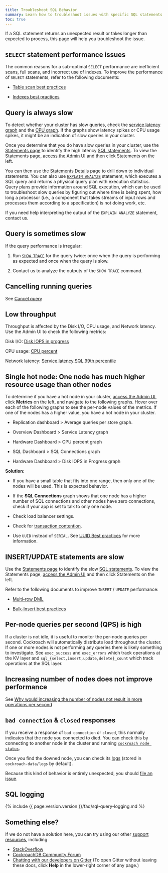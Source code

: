 ```yaml
---
title: Troubleshoot SQL Behavior
summary: Learn how to troubleshoot issues with specific SQL statements with CockroachDB
toc: true
---
```


If a SQL statement returns an unexpected result or takes longer than expected to process, this page will help you troubleshoot the issue.

## `SELECT` statement performance issues

The common reasons for a sub-optimal `SELECT` performance are inefficient scans, full scans, and incorrect use of indexes. To improve the performance of `SELECT` statements, refer to the following documents:

-  [Table scan best practices](https://www.cockroachlabs.com/docs/stable/performance-best-practices-overview.html#table-scans-best-practices)

-  [Indexes best practices](https://www.cockroachlabs.com/docs/stable/performance-best-practices-overview.html#indexes-best-practices)

## Query is always slow

To detect whether your cluster has slow queries, check the [service latency graph](https://www.cockroachlabs.com/docs/stable/admin-ui-sql-dashboard.html#service-latency-sql-99th-percentile) and the [CPU graph](https://www.cockroachlabs.com/docs/v2.1/admin-ui-hardware-dashboard.html#cpu-percent). If the graphs show latency spikes or CPU usage spikes, it might be an indication of slow queries in your cluster.

Once you determine that you do have slow queries in your cluster, use the [Statements page](https://www.cockroachlabs.com/docs/stable/admin-ui-statements-page.html) to identify the high latency [SQL statements](https://www.cockroachlabs.com/docs/stable/sql-statements.html). To view the Statements page, [access the Admin UI](https://www.cockroachlabs.com/docs/stable/admin-ui-access-and-navigate.html#access-the-admin-ui) and then click Statements on the left.

You can then use the [Statements Details](https://www.cockroachlabs.com/docs/stable/admin-ui-statements-page.html#statement-details-page) page to drill down to individual statements. You can also use [`EXPLAIN ANALYZE`](https://www.cockroachlabs.com/docs/stable/explain-analyze.html) statement, which executes a SQL query and returns a physical query plan with execution statistics. Query plans provide information around SQL execution, which can be used to troubleshoot slow queries by figuring out where time is being spent, how long a processor (i.e., a component that takes streams of input rows and processes them according to a specification) is not doing work, etc.

If you need help interpreting the output of the `EXPLAIN ANALYZE` statement, contact us.

## Query is sometimes slow

If the query performance is irregular:

1.  Run [`SHOW TRACE`](https://www.cockroachlabs.com/docs/stable/show-trace.html) for the query twice: once when the query is performing as expected and once when the query is slow.

2.  Contact us to analyze the outputs of the `SHOW TRACE` command.

## Cancelling running queries

See [Cancel query](https://www.cockroachlabs.com/docs/v2.1/manage-long-running-queries.html#cancel-long-running-queries)

## Low throughput

Throughput is affected by the Disk I/O, CPU usage, and Network latency. Use the Admin UI to check the following metrics:

Disk I/O: [Disk IOPS in progress](https://www.cockroachlabs.com/docs/v2.1/admin-ui-hardware-dashboard.html#disk-iops-in-progress)

CPU usage: [CPU percent](https://www.cockroachlabs.com/docs/v2.1/admin-ui-hardware-dashboard.html#cpu-percent)

Network latency: [Service latency SQL 99th percentile](https://www.cockroachlabs.com/docs/v2.1/admin-ui-overview-dashboard.html#service-latency-sql-99th-percentile)

## Single hot node: One node has much higher resource usage than other nodes

To determine if you have a hot node in your cluster, [access the Admin UI](admin-ui-access-and-navigate.html#access-the-admin-ui), click **Metrics** on the left, and navigate to the following graphs. Hover over each of the following graphs to see the per-node values of the metrics. If one of the nodes has a higher value, you have a hot node in your cluster.

-   Replication dashboard > Average queries per store graph.

-   Overview Dashboard > Service Latency graph

-   Hardware Dashboard > CPU percent graph

-   SQL Dashboard > SQL Connections graph

-   Hardware Dashboard > Disk IOPS in Progress graph

**Solution:**

-   If you have a small table that fits into one range, then only one of the nodes will be used. This is expected behavior.

-   If the **SQL Connections** graph shows that one node has a higher number of SQL connections and other nodes have zero connections, check if your app is set to talk to only one node.

-   Check load balancer settings.

-   Check for [transaction contention](https://www.cockroachlabs.com/docs/stable/performance-best-practices-overview.html#understanding-and-avoiding-transaction-contention).

-   Use `UUID` instead of `SERIAL`. See [UUID Best practices](https://www.cockroachlabs.com/docs/stable/performance-best-practices-overview.html#unique-id-best-practices) for more information.

## INSERT/UPDATE statements are slow

Use the [Statements page](https://www.cockroachlabs.com/docs/stable/admin-ui-statements-page.html) to identify the slow [SQL statements](https://www.cockroachlabs.com/docs/stable/sql-statements.html). To view the Statements page, [access the Admin UI](https://www.cockroachlabs.com/docs/stable/admin-ui-access-and-navigate.html#access-the-admin-ui) and then click Statements on the left.

Refer to the following documents to improve `INSERT` / `UPDATE` performance:

-   [Multi-row DML](https://www.cockroachlabs.com/docs/stable/performance-best-practices-overview.html#multi-row-dml-best-practices)

-   [Bulk-Insert best practices](https://www.cockroachlabs.com/docs/stable/performance-best-practices-overview.html#bulk-insert-best-practices)

## Per-node queries per second (QPS) is high

If a cluster is not idle, it is useful to monitor the per-node queries per second. Cockroach will automatically distribute load throughout the cluster. If one or more nodes is not performing any queries there is likely something to investigate. See `exec_success` and `exec_errors` which track operations at the KV layer and `sql_{select,insert,update,delete}_count` which track operations at the SQL layer.

## Increasing number of nodes does not improve performance

See [Why would increasing the number of nodes not result in more operations per second](https://www.cockroachlabs.com/docs/dev/operational-faqs.html#why-would-increasing-the-number-of-nodes-not-result-in-more-operations-per-second)

## `bad connection` & `closed` responses

If you receive a response of `bad connection` or `closed`, this normally indicates that the node you connected to died. You can check this by connecting to another node in the cluster and running [`cockroach node status`](view-node-details.html#show-the-status-of-all-nodes).

Once you find the downed node, you can check its [logs](debug-and-error-logs.html) (stored in `cockroach-data/logs` by default).

Because this kind of behavior is entirely unexpected, you should [file an issue](file-an-issue.html).

## SQL logging

{% include {{ page.version.version }}/faq/sql-query-logging.md %}

## Something else?

If we do not have a solution here, you can try using our other [support resources](support-resources.html), including:

- [StackOverflow](http://stackoverflow.com/questions/tagged/cockroachdb)
- [CockroachDB Community Forum](https://forum.cockroachlabs.com)
- [Chatting with our developers on Gitter](https://gitter.im/cockroachdb/cockroach) (To open Gitter without leaving these docs, click **Help** in the lower-right corner of any page.)
